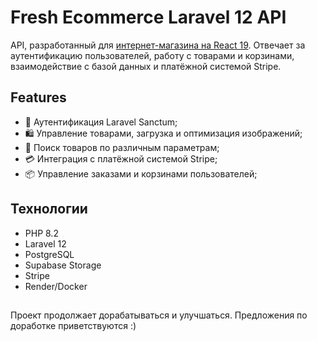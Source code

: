 # Fresh Ecommerce Laravel 12 API

API, разработанный для [интернет-магазина на React 19](https://github.com/silverarrowz/fresh-ecommerce-front). Отвечает за аутентификацию пользователей, работу с товарами и корзинами, взаимодействие с базой данных и платёжной системой Stripe.

## Features

-   🔐 Аутентификация Laravel Sanctum;
-   🛍️ Управление товарами, загрузка и оптимизация изображений;
-   🔎 Поиск товаров по различным параметрам;
-   💳 Интеграция с платёжной системой Stripe;
-   📦 Управление заказами и корзинами пользователей;

## Технологии

-   PHP 8.2
-   Laravel 12
-   PostgreSQL
-   Supabase Storage
-   Stripe
-   Render/Docker

##

Проект продолжает дорабатываться и улучшаться. Предложения по доработке приветствуются :)
